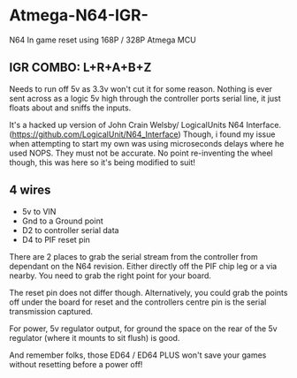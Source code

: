 # Atmega-N64-IGR-
N64 In game reset using 168P / 328P Atmega MCU
## IGR COMBO: L+R+A+B+Z


Needs to run off 5v as 3.3v won't cut it for some reason.
Nothing is ever sent across as a logic 5v high through the controller ports serial line, it just floats about and sniffs the inputs.

It's a hacked up version of John Crain Welsby/ LogicalUnits N64 Interface. (https://github.com/LogicalUnit/N64_Interface)
Though, i found my issue when attempting to start my own was using microseconds delays where he used NOPS. They must not be accurate.
No point re-inventing the wheel though, this was here so it's being modified to suit! 

##  4 wires 

  - 5v to VIN
  - Gnd to a Ground point
  - D2 to controller serial data
  - D4 to PIF reset pin

There are 2 places to grab the serial stream from the controller from dependant on the N64 revision. Either directly off the PIF chip leg or a via nearby.
You need to grab the right point for your board.

The reset pin does not differ though.
Alternatively, you could grab the points off under the board for reset and the controllers centre pin is the serial transmission captured. 

For power, 5v regulator output, for ground the space on the rear of the 5v regulator (where it mounts to sit flush) is good. 

And remember folks, those ED64 / ED64 PLUS won't save your games without resetting before a power off!
